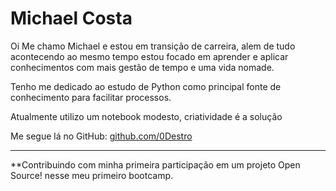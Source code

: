 # Michael Costa

 Oi Me chamo Michael e estou em transição de carreira, alem de tudo acontecendo ao mesmo tempo estou focado em aprender e aplicar conhecimentos com mais gestão de tempo e uma vida nomade.

 Tenho me dedicado ao estudo de Python como principal fonte de conhecimento para facilitar processos.

 Atualmente utilizo um notebook modesto, criatividade é a solução

 Me segue lá no GitHub: [github.com/0Destro](https://github.com/alquimista001)

---

**Contribuindo com minha primeira participação em um projeto Open Source! nesse meu primeiro bootcamp.
